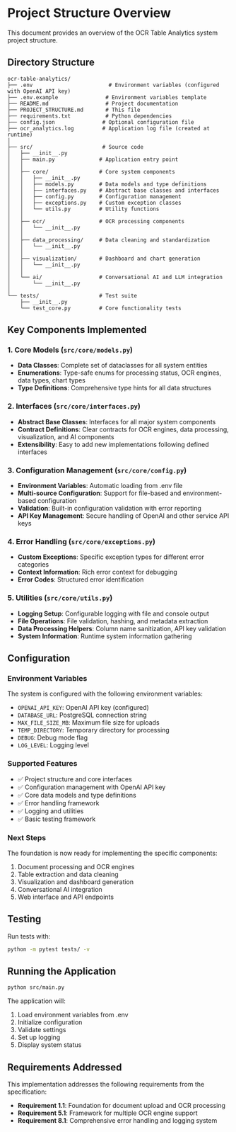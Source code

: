 # Project Structure Overview

This document provides an overview of the OCR Table Analytics system project structure.

## Directory Structure

```
ocr-table-analytics/
├── .env                        # Environment variables (configured with OpenAI API key)
├── .env.example               # Environment variables template
├── README.md                  # Project documentation
├── PROJECT_STRUCTURE.md       # This file
├── requirements.txt           # Python dependencies
├── config.json               # Optional configuration file
├── ocr_analytics.log         # Application log file (created at runtime)
│
├── src/                      # Source code
│   ├── __init__.py
│   ├── main.py              # Application entry point
│   │
│   ├── core/                # Core system components
│   │   ├── __init__.py
│   │   ├── models.py        # Data models and type definitions
│   │   ├── interfaces.py    # Abstract base classes and interfaces
│   │   ├── config.py        # Configuration management
│   │   ├── exceptions.py    # Custom exception classes
│   │   └── utils.py         # Utility functions
│   │
│   ├── ocr/                 # OCR processing components
│   │   └── __init__.py
│   │
│   ├── data_processing/     # Data cleaning and standardization
│   │   └── __init__.py
│   │
│   ├── visualization/       # Dashboard and chart generation
│   │   └── __init__.py
│   │
│   └── ai/                  # Conversational AI and LLM integration
│       └── __init__.py
│
└── tests/                   # Test suite
    ├── __init__.py
    └── test_core.py         # Core functionality tests
```

## Key Components Implemented

### 1. Core Models (`src/core/models.py`)
- **Data Classes**: Complete set of dataclasses for all system entities
- **Enumerations**: Type-safe enums for processing status, OCR engines, data types, chart types
- **Type Definitions**: Comprehensive type hints for all data structures

### 2. Interfaces (`src/core/interfaces.py`)
- **Abstract Base Classes**: Interfaces for all major system components
- **Contract Definitions**: Clear contracts for OCR engines, data processing, visualization, and AI components
- **Extensibility**: Easy to add new implementations following defined interfaces

### 3. Configuration Management (`src/core/config.py`)
- **Environment Variables**: Automatic loading from .env file
- **Multi-source Configuration**: Support for file-based and environment-based configuration
- **Validation**: Built-in configuration validation with error reporting
- **API Key Management**: Secure handling of OpenAI and other service API keys

### 4. Error Handling (`src/core/exceptions.py`)
- **Custom Exceptions**: Specific exception types for different error categories
- **Context Information**: Rich error context for debugging
- **Error Codes**: Structured error identification

### 5. Utilities (`src/core/utils.py`)
- **Logging Setup**: Configurable logging with file and console output
- **File Operations**: File validation, hashing, and metadata extraction
- **Data Processing Helpers**: Column name sanitization, API key validation
- **System Information**: Runtime system information gathering

## Configuration

### Environment Variables
The system is configured with the following environment variables:

- `OPENAI_API_KEY`: OpenAI API key (configured)
- `DATABASE_URL`: PostgreSQL connection string
- `MAX_FILE_SIZE_MB`: Maximum file size for uploads
- `TEMP_DIRECTORY`: Temporary directory for processing
- `DEBUG`: Debug mode flag
- `LOG_LEVEL`: Logging level

### Supported Features
- ✅ Project structure and core interfaces
- ✅ Configuration management with OpenAI API key
- ✅ Core data models and type definitions
- ✅ Error handling framework
- ✅ Logging and utilities
- ✅ Basic testing framework

### Next Steps
The foundation is now ready for implementing the specific components:
1. Document processing and OCR engines
2. Table extraction and data cleaning
3. Visualization and dashboard generation
4. Conversational AI integration
5. Web interface and API endpoints

## Testing

Run tests with:
```bash
python -m pytest tests/ -v
```

## Running the Application

```bash
python src/main.py
```

The application will:
1. Load environment variables from .env
2. Initialize configuration
3. Validate settings
4. Set up logging
5. Display system status

## Requirements Addressed

This implementation addresses the following requirements from the specification:

- **Requirement 1.1**: Foundation for document upload and OCR processing
- **Requirement 5.1**: Framework for multiple OCR engine support
- **Requirement 8.1**: Comprehensive error handling and logging system